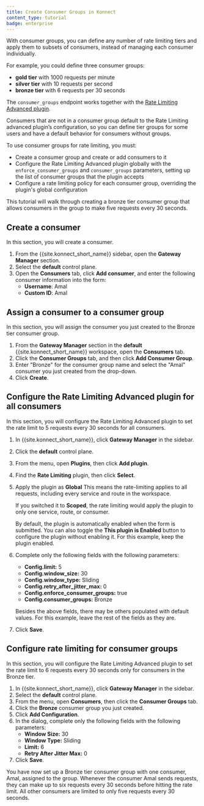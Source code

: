 ```yaml
---
title: Create Consumer Groups in Konnect
content_type: tutorial
badge: enterprise
---
```

With consumer groups, you can define any number of rate limiting tiers and
apply them to subsets of consumers, instead of managing each consumer
individually.

For example, you could define three consumer groups:
* **gold tier** with 1000 requests per minute
* **silver tier** with 10 requests per second
* **bronze tier** with 6 requests per 30 seconds

The `consumer_groups` endpoint works together with the [Rate Limiting Advanced plugin](/hub/kong-inc/rate-limiting-advanced/).

Consumers that are not in a consumer group default to the Rate Limiting advanced
plugin’s configuration, so you can define tier groups for some users and
have a default behavior for consumers without groups.

To use consumer groups for rate limiting, you must:
* Create a consumer group and create or add consumers to it
* Configure the Rate Limiting Advanced plugin globally with the `enforce_consumer_groups`
and `consumer_groups` parameters, setting up the list of consumer groups that
the plugin accepts
* Configure a rate limiting policy for each consumer group, overriding the 
plugin's global configuration

This tutorial will walk through creating a bronze tier consumer group that allows consumers in the group to make five requests every 30 seconds. 

## Create a consumer

In this section, you will create a consumer.

1. From the {{site.konnect_short_name}} sidebar, open the **Gateway Manager** section.
1. Select the **default** control plane.
1. Open the **Consumers** tab, click **Add consumer**, and enter the following consumer information into the form:
    * **Username**: Amal
    * **Custom ID**: Amal

## Assign a consumer to a consumer group

In this section, you will assign the consumer you just created to the Bronze tier consumer group. 

1. From the **Gateway Manager** section in the **default** {{site.konnect_short_name}} workspace, open the **Consumers** tab.
1. Click the **Consumer Groups** tab, and then click **Add Consumer Group**.
1. Enter "Bronze" for the consumer group name and select the "Amal" consumer you just created from the drop-down. 
1. Click **Create**.

## Configure the Rate Limiting Advanced plugin for all consumers

In this section, you will configure the Rate Limiting Advanced plugin to set the rate limit to 5 requests every 30 seconds for all consumers.

1. In {{site.konnect_short_name}}, click **Gateway Manager** in the sidebar.
1. Click the **default** control plane.
1. From the menu, open **Plugins**, then click **Add plugin**.
1. Find the **Rate Limiting** plugin, then click **Select**.
1. Apply the plugin as **Global**
    This means the rate-limiting applies to all requests, including every service and route in the workspace.

    If you switched it to **Scoped**, the rate limiting would apply the plugin to only one service, route, or consumer.

    By default, the plugin is automatically enabled when the form is submitted.
    You can also toggle the **This plugin is Enabled** button to configure the plugin without enabling it.
    For this example, keep the plugin enabled.
1. Complete only the following fields with the following parameters:
    * **Config.limit:** 5
    * **Config.window_size:** 30
    * **Config.window_type:** Sliding
    * **Config.retry_after_jitter_max:** 0
    * **Config.enforce_consumer_groups:** true 
    * **Config.consumer_groups:** Bronze

    Besides the above fields, there may be others populated with default values. For this example, leave the rest of the fields as they are.
1. Click **Save**.

## Configure rate limiting for consumer groups

In this section, you will configure the Rate Limiting Advanced plugin to set the rate limit to 6 requests every 30 seconds only for consumers in the Bronze tier.

1. In {{site.konnect_short_name}}, click **Gateway Manager** in the sidebar.
1. Select the **default** control plane.
1. From the menu, open **Consumers**, then click the **Consumer Groups** tab.
1. Click the **Bronze** consumer group you just created.
1. Click **Add Configuration**.
1. In the dialog, complete only the following fields with the following parameters:
    * **Window Size:** 30
    * **Window Type:** Sliding
    * **Limit:** 6
    * **Retry After Jitter Max:** 0
1. Click **Save**.

You have now set up a Bronze tier consumer group with one consumer, Amal, assigned to the group. Whenever the consumer Amal sends requests, they can make up to six requests every 30 seconds before hitting the rate limit. All other consumers are limited to only five requests every 30 seconds. 
